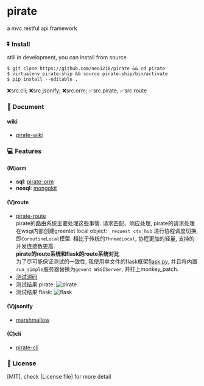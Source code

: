# pirate
a mvc restful api framework

### ⏬  Install
still in development, you can install from source

    $ git clone https://github.com/neo1218/pirate && cd pirate
    $ virtualenv pirate-ship && source pirate-ship/bin/activate
    $ pip install --editable .

[packages]: <br>
❌src.cli; ❌src.jsonify; ❌src.orm; ✅src.pirate; ✅src.route

### 📝  Document
#### wiki
+ [pirate-wiki](https://github.com/neo1218/pirate/wiki)

### 💻  Features
#### (M)orm
+ **sql**: [pirate-orm](https://github.com/neo1218/pirate/tree/master/src/orm)
+ **nosql**: [mongokit](https://github.com/namlook/mongokit)

#### (V)route
+ [pirate-route](https://github.com/neo1218/pirate/tree/master/src/route) <br/>
pirate的路由系统主要处理这些事情: 请求匹配、响应处理,
pirate的请求处理在wsgi内部创建greenlet local object:
```_request_ctx_hub``` 进行协程调度切换, 即```CoroutineLocal```模型.
相比于传统的```ThreadLocal```, 协程更加的轻量, 支持的并发连接数更高. <br/>
**pirate的route系统和flask的route系统对比** <br/>
为了尽可能保证测试的一致性, 我使用单文件的flask框架[flask.py](https://github.com/neo1218/pirate/blob/master/examples/compares/compare_with_flask/flask.py),
并且将内置```run_simple```服务器替换为```gevent WSGIServer```,
并打上monkey_patch. <br/>
+ [测试源码](https://github.com/neo1218/pirate/tree/master/examples/compares/compare_with_flask)
+ 测试结果 pirate: ![pirate](http://7xj431.com1.z0.glb.clouddn.com/%E5%B1%8F%E5%B9%95%E5%BF%AB%E7%85%A7%202016-07-04%20%E4%B8%8B%E5%8D%889.06.37.png)
+ 测试结果 flask: ![flask](http://7xj431.com1.z0.glb.clouddn.com/%E5%B1%8F%E5%B9%95%E5%BF%AB%E7%85%A7%202016-07-04%20%E4%B8%8B%E5%8D%889.09.14.png)

#### (V)jsonify
+ [marshmallow](https://github.com/marshmallow-code/marshmallow)

#### (C)cli
+ [pirate-cli](https://github.com/neo1218/pirate/tree/master/src/cli)

### 📄  License
[MIT], check [License file] for more detail
